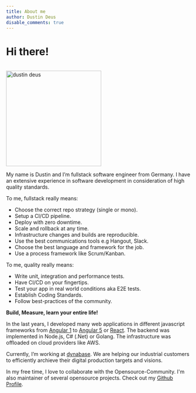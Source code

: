 ```yaml
---
title: About me
author: Dustin Deus
disable_comments: true
---
```


# Hi there!

<br>

<img alt="dustin deus" width="260" height="260" src="https://avatars0.githubusercontent.com/u/1764424?s=460&amp;v=4">

<br>

My name is Dustin and I’m fullstack software engineer from Germany. I have an extensive experience in software development in consideration of high quality standards.

To me, fullstack really means:

- Choose the correct repo strategy (single or mono).
- Setup a CI/CD pipeline.
- Deploy with zero downtime.
- Scale and rollback at any time.
- Infrastructure changes and builds are reproducible.
- Use the best communications tools e.g Hangout, Slack.
- Choose the best language and framework for the job.
- Use a process framework like Scrum/Kanban.

To me, quality really means:

- Write unit, integration and performance tests.
- Have CI/CD on your fingertips.
- Test your app in real world conditions aka E2E tests.
- Establish Coding Standards.
- Follow best-practices of the community.

**Build, Measure, learn your entire life!**

In the last years, I developed many web applications in different javascript frameworks from [Angular 1](https://angularjs.org/) to [Angular 5](https://angular.io/) or [React](https://reactjs.org/). The backend was implemented in Node.js, C# (.Net) or Golang. The infrastructure was offloaded on cloud providers like AWS.

Currently, I’m working at [dynabase](https://dynabase.de/). We are helping our industrial customers to efficiently archieve their digital production targets and visions.

In my free time, I love to collaborate with the Opensource-Community. I'm also maintainer of several opensource projects. Check out my [Github Profile](https://github.com/StarpTech).
